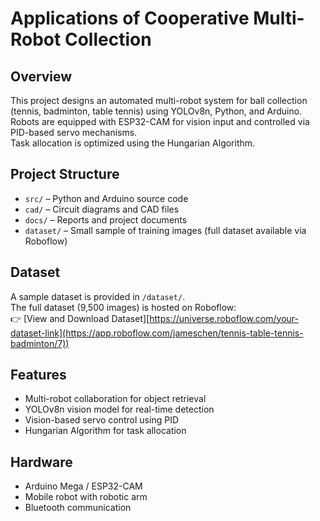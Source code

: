 # Applications of Cooperative Multi-Robot Collection

## Overview
This project designs an automated multi-robot system for ball collection (tennis, badminton, table tennis) using YOLOv8n, Python, and Arduino.  
Robots are equipped with ESP32-CAM for vision input and controlled via PID-based servo mechanisms.  
Task allocation is optimized using the Hungarian Algorithm.

## Project Structure
- `src/` – Python and Arduino source code  
- `cad/` – Circuit diagrams and CAD files  
- `docs/` – Reports and project documents  
- `dataset/` – Small sample of training images (full dataset available via Roboflow)  

## Dataset
A sample dataset is provided in `/dataset/`.  
The full dataset (9,500 images) is hosted on Roboflow:  
👉 [View and Download Dataset][https://universe.roboflow.com/your-dataset-link](https://app.roboflow.com/jameschen/tennis-table-tennis-badminton/7))

## Features
- Multi-robot collaboration for object retrieval
- YOLOv8n vision model for real-time detection
- Vision-based servo control using PID
- Hungarian Algorithm for task allocation

## Hardware
- Arduino Mega / ESP32-CAM
- Mobile robot with robotic arm
- Bluetooth communication

